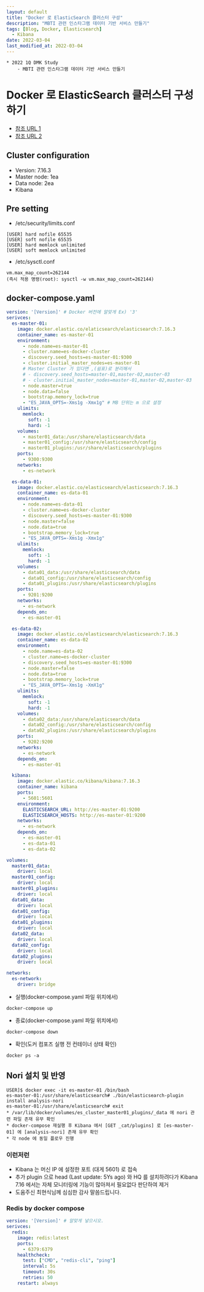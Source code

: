 ```yaml
---
layout: default
title: "Docker 로 ElasticSearch 클러스터 구성"
description: "MBTI 관련 인스타그램 데이터 기반 서비스 만들기"
tags: [Blog, Docker, Elasticsearch]
  - Kibana
date: 2022-03-04
last_modified_at: 2022-03-04
---
```

```
* 2022 1Q DMK Study
    - MBTI 관련 인스타그램 데이터 기반 서비스 만들기
```
# Docker 로 ElasticSearch 클러스터 구성하기
- [참조 URL 1](https://www.elastic.co/guide/en/elasticsearch/reference/7.16/docker.html)
- [참조 URL 2](https://skysoo1111.tistory.com/68)

## Cluster configuration
- Version: 7.16.3
- Master node: 1ea
- Data node: 2ea
- Kibana

## Pre setting
- /etc/security/limits.conf
```text
[USER] hard nofile 65535
[USER] soft nofile 65535
[USER] hard memlock unlimited
[USER] soft memlock unlimited
```
- /etc/sysctl.conf
```text
vm.max_map_count=262144
(즉시 적용 명령(root): sysctl -w vm.max_map_count=262144)
```

## docker-compose.yaml
```yaml
version: '[Version]' # Docker 버전에 알맞게 Ex) '3'
serivces:
  es-master-01:
    image: docker.elastic.co/elaticsearch/elasticsearch:7.16.3
    container_name: es-master-01
    environment:
      - node.name=es-master-01
      - cluster.name=es-docker-cluster
      - discovery.seed_hosts=es-master-01:9300
      - cluster.initial_master_nodes=es-master-01
      # Master Cluster 가 있다면 ,(쉼표)로 분리해서
      # - discovery.seed_hosts=master-01,master-02,master-03
      # - cluster.initial_master_nodes=master-01,master-02,master-03
      - node.master=true
      - node.data=false
      - bootstrap.memory_lock=true
      - "ES_JAVA_OPTS=-Xms1g -Xmx1g" # MB 단위는 m 으로 설정
    ulimits:
      memlock:
        soft: -1
        hard: -1
    volumes:
      - master01_data:/usr/share/elasticsearch/data
      - master01_config:/usr/share/elasticsearch/config
      - master01_plugins:/usr/share/elasticsearch/plugins
    ports:
      - 9300:9300
    networks:
      - es-network

  es-data-01:
    image: docker.elastic.co/elasticsearch/elasticsearch:7.16.3
    container_name: es-data-01
    environment:
      - node.name=es-data-01
      - cluster.name=es-docker-cluster
      - discovery.seed_hosts=es-master-01:9300
      - node.master=false
      - node.data=true
      - bootstrap.memory_lock=true
      - "ES_JAVA_OPTS=-Xms1g -Xmx1g"
    ulimits:
      memlock:
        soft: -1
        hard: -1
    volumes:
      - data01_data:/usr/share/elasticsearch/data
      - data01_config:/usr/share/elasticsearch/config
      - data01_plugins:/usr/share/elasticsearch/plugins
    ports:
      - 9201:9200
    networks:
      - es-network
    depends_on:
      - es-master-01

  es-data-02:
    image: docker.elastic.co/elasticsearch/elasticsearch:7.16.3
    container_name: es-data-02
    environment:
      - node.name=es-data-02
      - cluster.name=es-docker-cluster
      - discovery.seed_hosts=es-master-01:9300
      - node.master=false
      - node.data=true
      - bootstrap.memory_lock=true
      - "ES_JAVA_OPTS=-Xms1g -XmX1g"
    ulimits:
      memlock:
        soft: -1
        hard: -1
    volumes:
      - data02_data:/usr/share/elasticsearch/data
      - data02_config:/usr/share/elasticsearch/config
      - data02_plugins:/usr/share/elasticsearch/plugins
    ports:
      - 9202:9200
    networks:
      - es-network
    depends_on:
      - es-master-01

  kibana:
    image: docker.elastic.co/kibana/kibana:7.16.3
    container_name: kibana
    ports:
      - 5601:5601
    environment:
      ELASTICSEARCH_URL: http://es-master-01:9200
      ELASTICSEARCH_HOSTS: http://es-master-01:9200
    networks:
      - es-network
    depends_on:
      - es-master-01
      - es-data-01
      - es-data-02

volumes:
  master01_data:
    driver: local
  master01_config:
    driver: local
  master01_plugins:
    driver: local
  data01_data:
    driver: local
  data01_config:
    driver: local
  data01_plugins:
    driver: local
  data02_data:
    driver: local
  data02_config:
    driver: local
  data02_plugins:
    driver: local

networks:
  es-network:
    driver: bridge
```
- 실행(docker-compose.yaml 파일 위치에서)
```commandline
docker-compose up
```
- 종료(docker-compose.yaml 파일 위치에서)
```commandline
docker-compose down
```
- 확인(도커 컴포즈 실행 전 컨테이너 상태 확인)
```commandline
docker ps -a
```

## Nori 설치 및 반영
```text
USER]$ docker exec -it es-master-01 /bin/bash
es-master-01:/usr/share/elasticsearch# ./bin/elasticsearch-plugin install analysis-nori
es-master-01:/usr/share/elasticsearch# exit
* /var/lib/docker/volumes/es_cluster_master01_plugins/_data 에 nori 관련 파일 존재 유무 확인
* docker-compose 재실행 후 Kibana 에서 [GET _cat/plugins] 로 [es-master-01] 에 [analysis-nori] 존재 유무 확인
* 각 node 에 동일 플로우 진행
```

### 이런저런
- Kibana 는 머신 IP 에 설정한 포트 (대게 5601) 로 접속
- 추가 plugin 으로 head (Last update: 5Ys ago) 와 HQ 를 설치하려다가 Kibana 7.16 에서는 자체 모니터링에 기능이 많아져서 필요없다 판단하여 제거
- 도움주신 최현식님께 심심한 감사 말씀드립니다.

### Redis by docker compose
```yaml
version: '[Version]' # 알맞게 넣으시오.
serivces:
  redis:
    image: redis:latest
    ports:
      - 6379:6379
    healthcheck:
      test: ["CMD", "redis-cli", "ping"]
      interval: 5s
      timeout: 30s
      retries: 50
    restart: always
```
